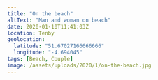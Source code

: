 ```yaml
---
title: "On the beach"
altText: "Man and woman on beach"
date: 2020-01-10T11:41:03Z
location: Tenby
geolocation: 
  latitude: "51.67027166666666"
  longitude: "-4.694045"
tags: [Beach, Couple]
image: /assets/uploads/2020/1/on-the-beach.jpg
---
```

